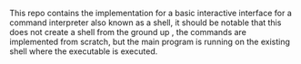 This repo contains the implementation for a basic interactive interface for a command interpreter also known as a shell, 
it should be notable that this does not create a shell from the ground up , the commands are implemented from scratch, but
the main program is running on the existing shell where the executable is executed.
